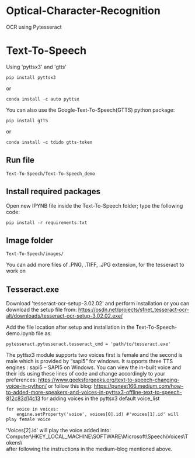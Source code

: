 # Optical-Character-Recognition
OCR using Pytesseract
# Text-To-Speech
Using 'pyttsx3' and 'gtts'
```
pip install pyttsx3
```
or
```
conda install -c auto pyttsx
```
You can also use the Google-Text-To-Speech(GTTS) python package:
```
pip install gTTS
```
or
```
conda install -c tdido gtts-token
```
## Run file
```
Text-To-Speech/Text-To-Speech_demo

```
## Install required packages
Open new IPYNB file inside the Text-To-Speech folder; type the following code:

```
pip install -r requirements.txt
```

## Image folder
```
Text-To-Speech/images/
```

You can add more files of .PNG, .TIFF, .JPG extension, for the tesseract to work on

## Tesseract.exe
Download 'tesseract-ocr-setup-3.02.02' and perform installation or you can download the setup file from: 
https://osdn.net/projects/sfnet_tesseract-ocr-alt/downloads/tesseract-ocr-setup-3.02.02.exe/

Add the file location after setup and installation in the Text-To-Speech-demo.ipynb file as:
```
pytesseract.pytesseract.tesseract_cmd = 'path/to/tesseract.exe'
```
The pyttsx3 module supports two voices first is female and the second is male which is provided by “sapi5” for windows. It supports three TTS engines : sapi5 – SAPI5 on Windows. You can view the in-built voice and their ids using these lines of code and change accordingly to your preferences:
https://www.geeksforgeeks.org/text-to-speech-changing-voice-in-python/
or follow this blog:
https://puneet166.medium.com/how-to-added-more-speakers-and-voices-in-pyttsx3-offline-text-to-speech-812c83d14c13
for adding voices in the pyttsx3 default voice_list
```
for voice in voices:
    engine.setProperty('voice', voices[0].id) #'voices[1].id' will play female voice
```
'Voices[2].id' will play the voice added into:
    Computer\HKEY_LOCAL_MACHINE\SOFTWARE\Microsoft\Speech\Voices\Tokens\   
    after following the instructions in the medium-blog mentioned above.


